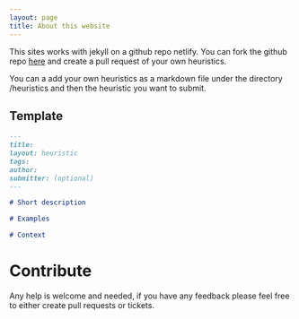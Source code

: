 ```yaml
---
layout: page
title: About this website
---
```


This sites works with jekyll on a github repo netlify. You can fork the github repo [here](https://github.com/Baasie/domain-driven-design-heuristics) and create a pull request of your own heuristics.

You can a add your own heuristics as a markdown file under the directory /heuristics and then the heuristic you want to submit.

## Template

``` markdown
---
title:
layout: heuristic
tags:
author:
submitter: (optional)
---

# Short description

# Examples

# Context

```

# Contribute

Any help is welcome and needed, if you have any feedback please feel free to either create pull requests or tickets.